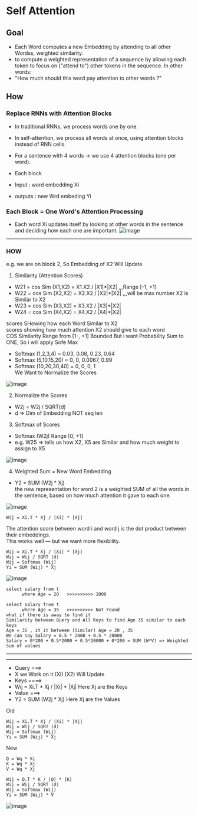 # Self Attention 

## Goal
-  Each Word computes a new Embedding by attending to all other Wordss, weighted similarity.
-  to compute a weighted representation of a sequence by allowing each token to focus on ("attend to") other tokens in the sequence.
In other words:                             
-  "How much should this word pay attention to other words ?"          


## How 

### Replace RNNs with Attention Blocks
-  In traditional RNNs, we process words one by one.
-  In self-attention, we process all words at once, using attention blocks instead of RNN cells.
   
-  For a sentence with 4 words → we use 4 attention blocks (one per word).
-  Each block
  -  Input   : word embedding Xi 
  -  outputs : new Wrd embeding Yi
### Each Block = One Word's Attention Processing
-  Each word Xi updates itself by looking at other words in the sentence and deciding how each one are important.
![image](https://github.com/user-attachments/assets/ad44df6e-b54c-40f8-b349-f5b3ab84ae6a)


---
### HOW
e.g. we are on block 2, So Embedding of X2 Will Update        
1.  Similarity (Attention Scores)
  -  W21 = cos Sim (X1,X2) = X1.X2 / |X1|*|X2|     ,,,Range [-1, +1]                      
  -  W22 = cos Sim (X2,X2) = X2.X2 / |X2|*|X2|     ,,,will be max number X2 is Similar to X2    
  -  W23 = cos Sim (X3,X2) = X3.X2 / |X3|*|X2|
  -  W24 = cos Sim (X4,X2) = X4.X2 / |X4|*|X2|

scores SHowing how each Word Similar to X2    
scores showing how much attention X2 should give to each word           
COS Similarity Range from [1-, +1] Bounded But i want Probability Sum to ONE, So i will apply Sofe Max     

-  Softmax (1,2,3,4)     = 0.03, 0.08, 0.23, 0.64 
-  Softmax (5,10,15,20)  = 0, 0, 0.0067, 0.99
-  Softmax (10,20,30,40) = 0, 0, 0, 1                     
We Want to Normalize the Scores                                      

![image](https://github.com/user-attachments/assets/4d87739a-567e-41fc-9cc1-3d5e9b5fd6bc)


2. Normalize the Scores
  -  W2j = W2j / SQRT(d)
  -  d => Dim of Embedding NOT seq len 
3.   Softmax of Scores
  -  Softmax (W2j)         Range [0, +1]
  -  e.g. W25 => tells us how X2, X5 are Similar and how much weight to assign to X5

![image](https://github.com/user-attachments/assets/2afdfb71-8811-4dff-ad2f-970a5c4a4075)


4.  Weighted Sum = New Word Embedding
  -  Y2 = SUM (W2j * Xj)  
the new representation for word 2 is a weighted SUM of all the words in the sentence, based on how much attention it gave to each one.

![image](https://github.com/user-attachments/assets/83e5b92e-446a-4c0c-951c-b1f452d1d129)


```
Wij = Xi.T * Xj / |Xi| * |Xj|
```
The attention score between word i and word j is the dot product between their embeddings.       
This works well — but we want more flexibility.          
```
Wij = Xi.T * Xj / |Xi| * |Xj|
Wij = Wij / SQRT (d)
Wij = Softmax (Wij)
Yi = SUM (Wij) * Xj
```
![image](https://github.com/user-attachments/assets/2d706875-8b55-438a-bd8e-769d68726ac4)
```
select salary from t
      where Age = 20   >>>>>>>>>> 2000

select salary from t
      where Age = 35   >>>>>>>>>> Not Found
what if there is away to find it
Similarity between Query and All Keys to find Age 35 similar to each keys
Age = 35 , it it between (Similar) Age = 20 , 35   
We can say Salary = 0.5 * 2000 + 0.5 * 20000
Salary = 0*200 + 0.5*2000 + 0.5*20000 + 0*200 = SUM (W*V) => Weighted Sum of values 
```
-------------
-------------

-   Query ===>
   -   X we Work on it (Xi) (X2) Will Update
-   Keys ====>
   -   Wij = Xi.T * Xj / |Xi| * |Xj|  Here Xj are the Keys 
-   Value ===>
   -   Y2 = SUM (W2j * Xj)  Here Xj are the Values


Old
```
Wij = Xi.T * Xj / |Xi| * |Xj|
Wij = Wij / SQRT (d)
Wij = Softmax (Wij)
Yi = SUM (Wij) * Xj
```
New
```
Q = Wq * Xi
K = Wq * Xj
V = Wq * Xj

Wij = Q.T * K / |Q| * |K|
Wij = Wij / SQRT (d)
Wij = Softmax (Wij)
Yi = SUM (Wij) * V
```
![image](https://github.com/user-attachments/assets/4f1b890d-7cc7-4b07-aa5c-a051d124a3b2)
